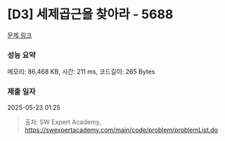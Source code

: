# [D3] 세제곱근을 찾아라 - 5688 

[문제 링크](https://swexpertacademy.com/main/code/problem/problemDetail.do?contestProbId=AWXVyCaKugQDFAUo) 

### 성능 요약

메모리: 86,468 KB, 시간: 211 ms, 코드길이: 265 Bytes

### 제출 일자

2025-05-23 01:25



> 출처: SW Expert Academy, https://swexpertacademy.com/main/code/problem/problemList.do